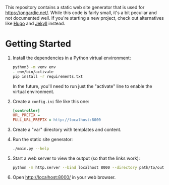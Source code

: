 This repository contains a static web site generator that is used for
<https://ongardie.net/>. While this code is fairly small, it's a bit peculiar
and not documented well. If you're starting a new project, check out
alternatives like [Hugo](https://gohugo.io/) and
[Jekyll](https://jekyllrb.com/) instead.

# Getting Started

1. Install the dependencies in a Python virtual environment:

    ```sh
    python3 -m venv env
    . env/bin/activate
    pip install -r requirements.txt
    ```

    In the future, you'll need to run just the "activate" line to enable the
    virtual environment.

2. Create a `config.ini` file like this one:

    ```ini
    [controller]
    URL_PREFIX =
    FULL_URL_PREFIX = http://localhost:8000
    ```

3. Create a "var" directory with templates and content.

4. Run the static site generator:

    ```sh
    ./main.py --help
    ```

5. Start a web server to view the output (so that the links work):

    ```sh
    python -m http.server --bind localhost 8000 --directory path/to/output
    ```

6. Open <http://localhost:8000/> in your web browser.
